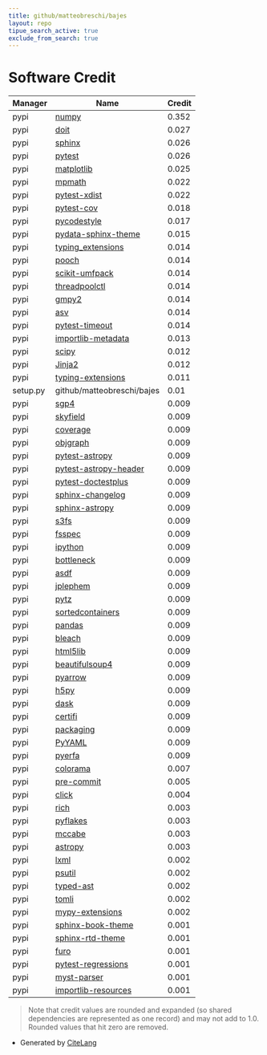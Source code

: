 ```yaml
---
title: github/matteobreschi/bajes
layout: repo
tipue_search_active: true
exclude_from_search: true
---
```

# Software Credit

|Manager|Name|Credit|
|-------|----|------|
|pypi|[numpy](https://www.numpy.org)|0.352|
|pypi|[doit](http://pydoit.org)|0.027|
|pypi|[sphinx](https://pypi.org/project/sphinx)|0.026|
|pypi|[pytest](https://pypi.org/project/pytest)|0.026|
|pypi|[matplotlib](https://matplotlib.org)|0.025|
|pypi|[mpmath](https://pypi.org/project/mpmath)|0.022|
|pypi|[pytest-xdist](https://pypi.org/project/pytest-xdist)|0.022|
|pypi|[pytest-cov](https://pypi.org/project/pytest-cov)|0.018|
|pypi|[pycodestyle](https://pycodestyle.pycqa.org/)|0.017|
|pypi|[pydata-sphinx-theme](https://pydata-sphinx-theme.readthedocs.io/en/latest/)|0.015|
|pypi|[typing_extensions](https://typing.readthedocs.io/)|0.014|
|pypi|[pooch](https://pypi.org/project/pooch)|0.014|
|pypi|[scikit-umfpack](https://pypi.org/project/scikit-umfpack)|0.014|
|pypi|[threadpoolctl](https://pypi.org/project/threadpoolctl)|0.014|
|pypi|[gmpy2](https://pypi.org/project/gmpy2)|0.014|
|pypi|[asv](https://pypi.org/project/asv)|0.014|
|pypi|[pytest-timeout](https://pypi.org/project/pytest-timeout)|0.014|
|pypi|[importlib-metadata](https://pypi.org/project/importlib-metadata)|0.013|
|pypi|[scipy](https://scipy.org/)|0.012|
|pypi|[Jinja2](https://pypi.org/project/Jinja2)|0.012|
|pypi|[typing-extensions](https://pypi.org/project/typing-extensions)|0.011|
|setup.py|github/matteobreschi/bajes|0.01|
|pypi|[sgp4](https://pypi.org/project/sgp4)|0.009|
|pypi|[skyfield](https://pypi.org/project/skyfield)|0.009|
|pypi|[coverage](https://pypi.org/project/coverage)|0.009|
|pypi|[objgraph](https://pypi.org/project/objgraph)|0.009|
|pypi|[pytest-astropy](https://pypi.org/project/pytest-astropy)|0.009|
|pypi|[pytest-astropy-header](https://pypi.org/project/pytest-astropy-header)|0.009|
|pypi|[pytest-doctestplus](https://pypi.org/project/pytest-doctestplus)|0.009|
|pypi|[sphinx-changelog](https://pypi.org/project/sphinx-changelog)|0.009|
|pypi|[sphinx-astropy](https://pypi.org/project/sphinx-astropy)|0.009|
|pypi|[s3fs](https://pypi.org/project/s3fs)|0.009|
|pypi|[fsspec](https://pypi.org/project/fsspec)|0.009|
|pypi|[ipython](https://pypi.org/project/ipython)|0.009|
|pypi|[bottleneck](https://pypi.org/project/bottleneck)|0.009|
|pypi|[asdf](https://pypi.org/project/asdf)|0.009|
|pypi|[jplephem](https://pypi.org/project/jplephem)|0.009|
|pypi|[pytz](https://pypi.org/project/pytz)|0.009|
|pypi|[sortedcontainers](https://pypi.org/project/sortedcontainers)|0.009|
|pypi|[pandas](https://pypi.org/project/pandas)|0.009|
|pypi|[bleach](https://pypi.org/project/bleach)|0.009|
|pypi|[html5lib](https://pypi.org/project/html5lib)|0.009|
|pypi|[beautifulsoup4](https://pypi.org/project/beautifulsoup4)|0.009|
|pypi|[pyarrow](https://pypi.org/project/pyarrow)|0.009|
|pypi|[h5py](https://pypi.org/project/h5py)|0.009|
|pypi|[dask](https://pypi.org/project/dask)|0.009|
|pypi|[certifi](https://pypi.org/project/certifi)|0.009|
|pypi|[packaging](https://pypi.org/project/packaging)|0.009|
|pypi|[PyYAML](https://pypi.org/project/PyYAML)|0.009|
|pypi|[pyerfa](https://pypi.org/project/pyerfa)|0.009|
|pypi|[colorama](https://pypi.org/project/colorama)|0.007|
|pypi|[pre-commit](https://pypi.org/project/pre-commit)|0.005|
|pypi|[click](https://palletsprojects.com/p/click/)|0.004|
|pypi|[rich](https://pypi.org/project/rich)|0.003|
|pypi|[pyflakes](https://pypi.org/project/pyflakes)|0.003|
|pypi|[mccabe](https://pypi.org/project/mccabe)|0.003|
|pypi|[astropy](http://astropy.org)|0.003|
|pypi|[lxml](https://pypi.org/project/lxml)|0.002|
|pypi|[psutil](https://pypi.org/project/psutil)|0.002|
|pypi|[typed-ast](https://pypi.org/project/typed-ast)|0.002|
|pypi|[tomli](https://pypi.org/project/tomli)|0.002|
|pypi|[mypy-extensions](https://pypi.org/project/mypy-extensions)|0.002|
|pypi|[sphinx-book-theme](https://pypi.org/project/sphinx-book-theme)|0.001|
|pypi|[sphinx-rtd-theme](https://pypi.org/project/sphinx-rtd-theme)|0.001|
|pypi|[furo](https://pypi.org/project/furo)|0.001|
|pypi|[pytest-regressions](https://pypi.org/project/pytest-regressions)|0.001|
|pypi|[myst-parser](https://pypi.org/project/myst-parser)|0.001|
|pypi|[importlib-resources](https://pypi.org/project/importlib-resources)|0.001|


> Note that credit values are rounded and expanded (so shared dependencies are represented as one record) and may not add to 1.0. Rounded values that hit zero are removed.


- Generated by [CiteLang](https://github.com/vsoch/citelang)
